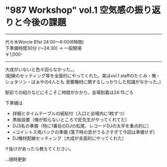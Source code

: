 # "987 Workshop" vol.1 空気感の振り返りと今後の課題

---

代々木Worcle B1st 24:00～6:00(6時間)  
下準備時間30分 (～24:30) → 一般開場  
￥1,000-  

---

大成がいないと色々回らなかった。。  
(配線のセッティング等を全面的にやってくれた。実はvol.1 staffのたくみ・俺・ショタソン・ばぁやの4人とも
音響機材に関するしっかりした知識がなかった。)

駅前での紹介などにそこそこ時間がかかり、会場到着は24:15ごろ

下準備は
- 詳細とタイムテーブルの紙貼付（入口と会場内に1枚ずつ）
- 黒板設置（俺が知らないところで匠先生がやってくれてた）
- DJ3名の準備（特に1番目のDJの松尾、レコードDJの太平を重点的に）
- ×コイントス用パックの準備 (落下時の音がうるさすぎて今回は準備せず)
- DJ機材配線セッティング（大成が全面的にやってくれた）

↑抜けがあったら教えてください。


...随時更新
